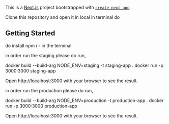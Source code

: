 This is a [Next.js](https://nextjs.org/) project bootstrapped with [`create-next-app`](https://github.com/vercel/next.js/tree/canary/packages/create-next-app).




Clone this repository and open it in local in terminal do

## Getting Started

do install 
npm i - in the terminal

in order run the staging please do run,

docker build --build-arg NODE_ENV=staging -t staging-app .
docker run -p 3000:3000 staging-app

Open http://localhost:3000 with your browser to see the result.

in order run the production please do run,

docker build --build-arg NODE_ENV=production -t production-app  .
docker run -p 3000:3000 production-app

Open http://localhost:3000 with your browser to see the result.



